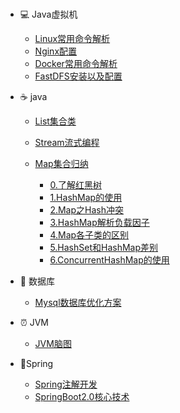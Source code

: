 ### 



- :computer: Java虚拟机
  - [Linux常用命令解析](/notes/system/1.linux)
  - [Nginx配置](/notes/system/2.nginx.md)
  - [Docker常用命令解析](/notes/system/3.docker.md)
  - [FastDFS安装以及配置](/notes/system/4.fastdfs.md)
- :coffee:  java

  - [List集合类](/notes/collection/1.list-collection.md)

  - [Stream流式编程](/notes/collection/2.java-stream.md)

  - [Map集合归纳](/notes/collection/3.map.md)

    - [0.了解红黑树](/notes/collection/红黑树.md)
    - [1.HashMap的使用](/notes/collection/4.hashmap.md)
    - [2.Map之Hash冲突](/notes/collection/Map之Hash冲突.md)
    - [3.HashMap解析负载因子](/notes/collection/HashMap解析负载因子.md)
    - [4.Map各子类的区别](/notes/collection/HashMap,HashTable,ConcurrentHashMap三者区别.md)
    - [5.HashSet和HashMap差别](/notes/collection/HashSet和HashMap区别.md)
    - [6.ConcurrentHashMap的使用](/notes/collection/ConcurrentHashMap使用.md)
  
- :floppy_disk: 数据库
  
  - [Mysql数据库优化方案](/notes/database/1.SQL查询优化.md)

+ :alarm_clock: JVM

    - [JVM脑图](/notes/JVM/jvm.md)
+ :seedling:Spring
    - [Spring注解开发](/notes/spring/Spring注解开发.md)
    - [SpringBoot2.0核心技术](/notes/spring/SpringBoot2.0核心技术.md)

